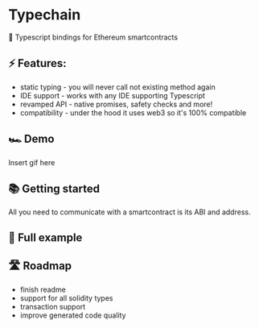 # Typechain

🔌 Typescript bindings for Ethereum smartcontracts

## ⚡ Features:
 - static typing - you will never call not existing method again 
 - IDE support - works with any IDE supporting Typescript
 - revamped API - native promises, safety checks and more!
 - compatibility - under the hood it uses web3 so it's 100% compatible

## 🏎️ Demo

Insert gif here

## 📚 Getting started

All you need to communicate with a smartcontract is its ABI and address.

## 🤔 Full example

## 🛣️ Roadmap
 - finish readme
 - support for all solidity types
 - transaction support
 - improve generated code quality
